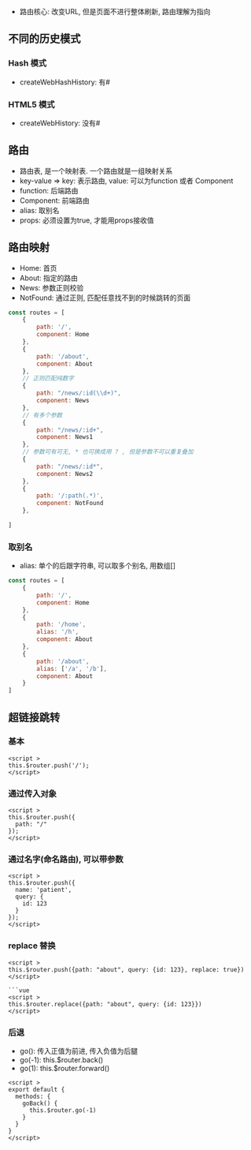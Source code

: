 - 路由核心: 改变URL, 但是页面不进行整体刷新, 路由理解为指向

## 不同的历史模式
### Hash 模式
- createWebHashHistory: 有#
### HTML5 模式
- createWebHistory: 没有#

## 路由
- 路由表, 是一个映射表. 一个路由就是一组映射关系  
- key-value => key: 表示路由, value: 可以为function 或者 Component
- function: 后端路由
- Component: 前端路由
- alias: 取别名
- props: 必须设置为true, 才能用props接收值


## 路由映射
- Home: 首页
- About: 指定的路由
- News: 参数正则校验
- NotFound: 通过正则, 匹配任意找不到的时候跳转的页面
```js
const routes = [
    {
        path: '/',
        component: Home
    },
    {
        path: '/about',
        component: About
    },
    // 正则匹配纯数字
    {
        path: "/news/:id(\\d+)",
        component: News
    },
    // 有多个参数
    {
        path: "/news/:id+",
        component: News1
    },
    // 参数可有可无, * 也可换成用 ? , 但是参数不可以重复叠加
    {
        path: "/news/:id*",
        component: News2
    },
    {
        path: '/:path(.*)',
        component: NotFound
    },
    
]
```

### 取别名
- alias: 单个的后跟字符串, 可以取多个别名, 用数组[]
```js
const routes = [
    {
        path: '/',
        component: Home
    },
    {
        path: '/home',
        alias: '/h',
        component: About
    },
    {
        path: '/about',
        alias: ['/a', '/b'],
        component: About
    }
]
```

## 超链接跳转
### 基本
```vue
<script >
this.$router.push('/');
</script>
```
### 通过传入对象
```vue
<script >
this.$router.push({
  path: "/"
});
</script>
```
### 通过名字(命名路由), 可以带参数
```vue
<script >
this.$router.push({
  name: 'patient',
  query: {
    id: 123
  }
});
</script>
```
### replace 替换
```vue
<script >
this.$router.push({path: "about", query: {id: 123}, replace: true})
</script>

```vue
<script >
this.$router.replace({path: "about", query: {id: 123}})
</script>
```

### 后退
- go(): 传入正值为前进, 传入负值为后腿
- go(-1): this.$router.back()
- go(1): this.$router.forward()
```vue
<script >
export default {
  methods: {
    goBack() {
      this.$router.go(-1)
    }
  }
}
</script>
```
